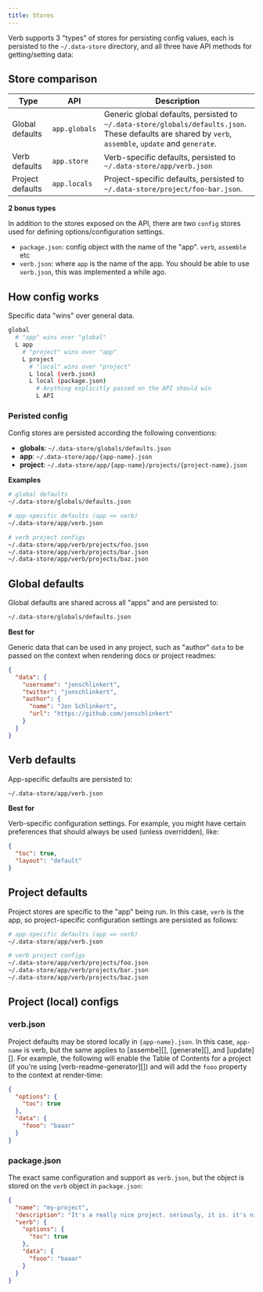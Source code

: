 ```yaml
---
title: Stores 
---
```


Verb supports 3 "types" of stores for persisting config values, each is persisted to the `~/.data-store` directory, and all three have API methods for getting/setting data:

## Store comparison

**Type** | **API** | **Description**
--- | --- | ---
Global defaults | `app.globals` | Generic global defaults, persisted to `~/.data-store/globals/defaults.json`. These defaults are shared by `verb`, `assemble`, `update` and `generate`. 
Verb defaults | `app.store` | Verb-specific defaults, persisted to `~/.data-store/app/verb.json`
Project defaults | `app.locals` | Project-specific defaults, persisted to `~/.data-store/project/foo-bar.json`. 

**2 bonus types**

In addition to the stores exposed on the API, there are two `config` stores used for defining options/configuration settings.

- `package.json`: config object with the name of the "app". `verb`, `assemble` etc
- `verb.json`: where `app` is the name of the app. You should be able to use `verb.json`, this was implemented a while ago.  

## How config works

Specific data "wins" over general data. 

```sh
global
  # "app" wins over "global"
  L app
    # "project" wins over "app"
    L project 
      # "local" wins over "project"
      L local (verb.json)
      L local (package.json)
        # Anything explicitly passed on the API should win
        L API 
```

### Peristed config

Config stores are persisted according the following conventions:

- **globals**: `~/.data-store/globals/defaults.json`
- **app**: `~/.data-store/app/{app-name}.json`
- **project**: `~/.data-store/app/{app-name}/projects/{project-name}.json`


**Examples**

```sh
# global defaults 
~/.data-store/globals/defaults.json

# app-specific defaults (app => verb)
~/.data-store/app/verb.json

# verb project configs
~/.data-store/app/verb/projects/foo.json
~/.data-store/app/verb/projects/bar.json
~/.data-store/app/verb/projects/baz.json
```


## Global defaults

Global defaults are shared across all "apps" and are persisted to:

```sh
~/.data-store/globals/defaults.json
```

**Best for**

Generic data that can be used in any project, such as "author" `data` to be passed on the context when rendering docs or project readmes:

```json
{
  "data": {
    "username": "jonschlinkert",
    "twitter": "jonschlinkert",
    "author": {
      "name": "Jon Schlinkert",
      "url": "https://github.com/jonschlinkert"
    }
  }
}
```

## Verb defaults

App-specific defaults are persisted to:

```sh
~/.data-store/app/verb.json
```

**Best for**

Verb-specific configuration settings. For example, you might have certain preferences that should always be used (unless overridden), like:

```json
{
  "toc": true,
  "layout": "default"
}
```

## Project defaults

Project stores are specific to the "app" being run. In this case, `verb` is the app, so project-specific configuration settings are persisted as follows:

```sh
# app-specific defaults (app => verb)
~/.data-store/app/verb.json

# verb project configs
~/.data-store/app/verb/projects/foo.json
~/.data-store/app/verb/projects/bar.json
~/.data-store/app/verb/projects/baz.json
```

## Project (local) configs

### verb.json

Project defaults may be stored locally in `{app-name}.json`. In this case, `app-name` is verb, but the same applies to [assembe][], [generate][], and [update][].
For example, the following will enable the Table of Contents for a project (if you're using [verb-readme-generator][]) and will add the `fooo` property to the context at render-time:

```json
{
  "options": {
    "toc": true
  },
  "data": {
    "fooo": "baaar"
  }
}
```

### package.json

The exact same configuration and support as `verb.json`, but the object is stored on the `verb` object in `package.json`:

```json
{
  "name": "my-project",
  "description": "It's a really nice project. seriously, it is. it's nice. reaaaly nice.",
  "verb": {
    "options": {
      "toc": true
    },
    "data": {
      "fooo": "baaar"
    }
  }
}
```
